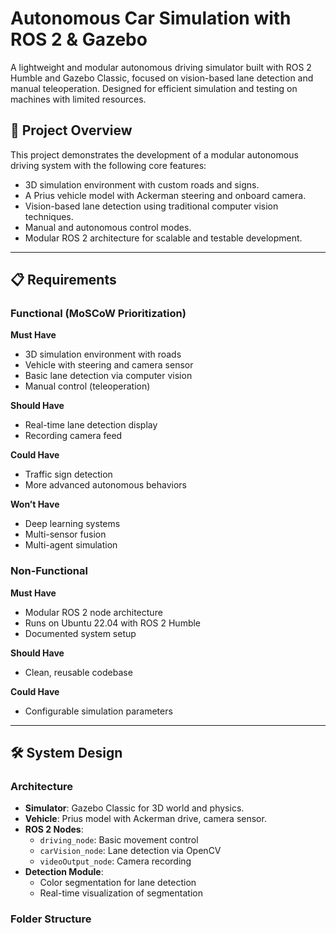 # Autonomous Car Simulation with ROS 2 & Gazebo

A lightweight and modular autonomous driving simulator built with ROS 2 Humble and Gazebo Classic, focused on vision-based lane detection and manual teleoperation. Designed for efficient simulation and testing on machines with limited resources.

## 🚗 Project Overview

This project demonstrates the development of a modular autonomous driving system with the following core features:

- 3D simulation environment with custom roads and signs.
- A Prius vehicle model with Ackerman steering and onboard camera.
- Vision-based lane detection using traditional computer vision techniques.
- Manual and autonomous control modes.
- Modular ROS 2 architecture for scalable and testable development.

---

## 📋 Requirements

### Functional (MoSCoW Prioritization)

**Must Have**
- 3D simulation environment with roads
- Vehicle with steering and camera sensor
- Basic lane detection via computer vision
- Manual control (teleoperation)

**Should Have**
- Real-time lane detection display
- Recording camera feed

**Could Have**
- Traffic sign detection
- More advanced autonomous behaviors

**Won’t Have**
- Deep learning systems
- Multi-sensor fusion
- Multi-agent simulation

### Non-Functional

**Must Have**
- Modular ROS 2 node architecture
- Runs on Ubuntu 22.04 with ROS 2 Humble
- Documented system setup

**Should Have**
- Clean, reusable codebase

**Could Have**
- Configurable simulation parameters

---

## 🛠️ System Design

### Architecture

- **Simulator**: Gazebo Classic for 3D world and physics.
- **Vehicle**: Prius model with Ackerman drive, camera sensor.
- **ROS 2 Nodes**:
  - `driving_node`: Basic movement control
  - `carVision_node`: Lane detection via OpenCV
  - `videoOutput_node`: Camera recording
- **Detection Module**:
  - Color segmentation for lane detection
  - Real-time visualization of segmentation

### Folder Structure

